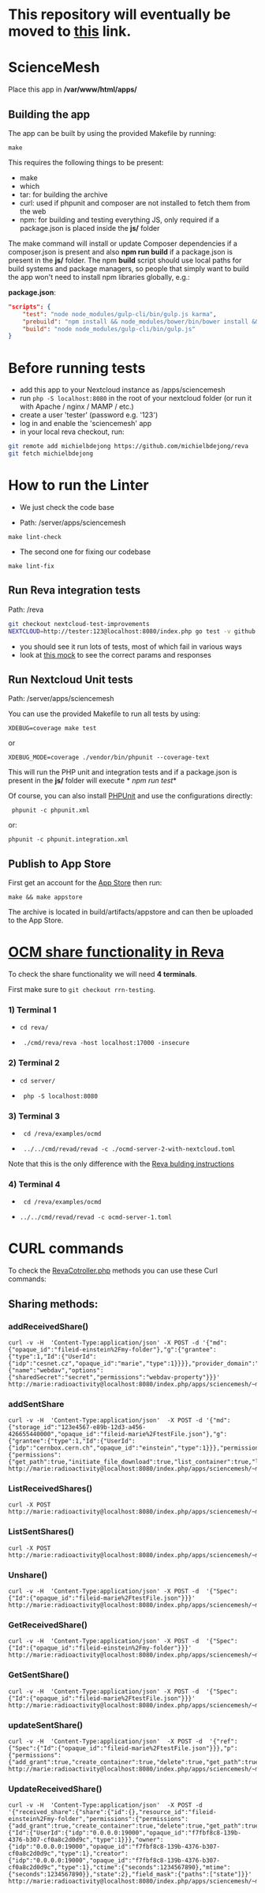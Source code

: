 # This repository will eventually be moved to [this](https://github.com/sciencemesh/nc-sciencemesh) link.

# ScienceMesh

Place this app in **/var/www/html/apps/**

## Building the app

The app can be built by using the provided Makefile by running:

    make

This requires the following things to be present:

* make
* which
* tar: for building the archive
* curl: used if phpunit and composer are not installed to fetch them from the web
* npm: for building and testing everything JS, only required if a package.json is placed inside the **js/** folder

The make command will install or update Composer dependencies if a composer.json is present and also **npm run build**
if a package.json is present in the **js/** folder. The npm **build** script should use local paths for build systems
and package managers, so people that simply want to build the app won't need to install npm libraries globally, e.g.:

**package.json**:

```json
"scripts": {
    "test": "node node_modules/gulp-cli/bin/gulp.js karma",
    "prebuild": "npm install && node_modules/bower/bin/bower install && node_modules/bower/bin/bower update",
    "build": "node node_modules/gulp-cli/bin/gulp.js"
}
```

# Before running tests

* add this app to your Nextcloud instance as /apps/sciencemesh
* run `php -S localhost:8080` in the root of your nextcloud folder (or run it with Apache / nginx / MAMP / etc.)
* create a user 'tester' (password e.g. '123')
* log in and enable the 'sciencemesh' app
* in your local reva checkout, run:

```sh
git remote add michielbdejong https://github.com/michielbdejong/reva
git fetch michielbdejong
```

# How to run the Linter

* We just check the code base

* Path: /server/apps/sciencemesh

```
make lint-check
```

* The second one for fixing our codebase

```
make lint-fix
```

## Run Reva integration tests

Path: /reva

```sh
git checkout nextcloud-test-improvements
NEXTCLOUD=http://tester:123@localhost:8080/index.php go test -v github.com/cs3org/reva/pkg/storage/fs/nextcloud/...
```

* you should see it run lots of tests, most of which fail in various ways
* look
  at [this mock](https://github.com/cs3org/reva/blob/de30aee/pkg/storage/fs/nextcloud/nextcloud_server_mock.go#L140-L169)
  to see the correct params and responses

## Run Nextcloud Unit tests

Path: /server/apps/sciencemesh

You can use the provided Makefile to run all tests by using:

   ```
   XDEBUG=coverage make test
   ```

or

   ```
   XDEBUG_MODE=coverage ./vendor/bin/phpunit --coverage-text
   ```

This will run the PHP unit and integration tests and if a package.json is present in the **js/** folder will execute *
*npm run test**

Of course, you can also install [PHPUnit](http://phpunit.de/getting-started.html) and use the configurations directly:

     phpunit -c phpunit.xml

or:

    phpunit -c phpunit.integration.xml

## Publish to App Store

First get an account for the [App Store](http://apps.nextcloud.com/) then run:

    make && make appstore

The archive is located in build/artifacts/appstore and can then be uploaded to the App Store.

# [OCM share functionality in Reva](https://reva.link/docs/tutorials/share-tutorial)

To check the share functionality we will need **4 terminals**.

First make sure to `git checkout rrn-testing`.

### 1) Terminal 1

* `cd reva/`

* ` ./cmd/reva/reva -host localhost:17000 -insecure`

### 2)  Terminal 2

* `cd server/`

* ` php -S localhost:8080`

### 3) Terminal 3

* ` cd /reva/examples/ocmd`

* ` ../../cmd/revad/revad -c ./ocmd-server-2-with-nextcloud.toml`

Note that this is the only difference with
the [Reva bulding instructions](https://reva.link/docs/tutorials/share-tutorial/#3-run-reva)

### 4)  Terminal 4

* ` cd /reva/examples/ocmd`

* `../../cmd/revad/revad -c ocmd-server-1.toml`

# CURL commands

To check
the [RevaCotroller.php](https://github.com/pondersource/nc-sciencemesh/blob/6215c61/lib/Controller/RevaController.php)
methods you can use these Curl commands:

## Sharing methods:

### addReceivedShare()

    curl -v -H  'Content-Type:application/json' -X POST -d '{"md":{"opaque_id":"fileid-einstein%2Fmy-folder"},"g":{"grantee":{"type":1,"Id":{"UserId":{"idp":"cesnet.cz","opaque_id":"marie","type":1}}}},"provider_domain":"cern.ch","resource_type":"file","provider_id":2,"protocol":{"name":"webdav","options":{"sharedSecret":"secret","permissions":"webdav-property"}}}' http://marie:radioactivity@localhost:8080/index.php/apps/sciencemesh/~marie/api/ocm/addReceivedShare

### addSentShare

    curl -v -H  'Content-Type:application/json'  -X POST -d '{"md":{"storage_id":"123e4567-e89b-12d3-a456-426655440000","opaque_id":"fileid-marie%2FtestFile.json"},"g":{"grantee":{"type":1,"Id":{"UserId":{"idp":"cernbox.cern.ch","opaque_id":"einstein","type":1}}},"permissions":{"permissions":{"get_path":true,"initiate_file_download":true,"list_container":true,"list_file_versions":true,"stat":true}}}}'  http://marie:radioactivity@localhost:8080/index.php/apps/sciencemesh/~marie/api/ocm/addSentShare

### ListReceivedShares()

    curl -X POST http://marie:radioactivity@localhost:8080/index.php/apps/sciencemesh/~marie/api/ocm/ListReceivedShares

### ListSentShares()

    curl -X POST http://marie:radioactivity@localhost:8080/index.php/apps/sciencemesh/~marie/api/ocm/ListSentShares

### Unshare()

    curl -v -H  'Content-Type:application/json' -X POST -d  '{"Spec":{"Id":{"opaque_id":"fileid-marie%2FtestFile.json"}}}' http://marie:radioactivity@localhost:8080/index.php/apps/sciencemesh/~marie/api/ocm/Unshare

### GetReceivedShare()

    curl -v -H  'Content-Type:application/json' -X POST -d  '{"Spec":{"Id":{"opaque_id":"fileid-einstein%2Fmy-folder"}}}' http://marie:radioactivity@localhost:8080/index.php/apps/sciencemesh/~marie/api/ocm/GetReceivedShare

### GetSentShare()

    curl -v -H  'Content-Type:application/json' -X POST -d  '{"Spec":{"Id":{"opaque_id":"fileid-marie%2FtestFile.json"}}}' http://marie:radioactivity@localhost:8080/index.php/apps/sciencemesh/~marie/api/ocm/GetSentShare

### updateSentShare()

    curl -v -H  'Content-Type:application/json'  -X POST -d  '{"ref":{"Spec":{"Id":{"opaque_id":"fileid-marie%2FtestFile.json"}}},"p":{"permissions":{"add_grant":true,"create_container":true,"delete":true,"get_path":true,"get_quota":true,"initiate_file_download":true,"initiate_file_upload":true,"list_grants":true,"list_container":true,"list_file_versions":true,"list_recycle":true,"move":true,"remove_grant":true,"purge_recycle":true,"restore_file_version":true,"restore_recycle_item":true,"stat":true,"update_grant":true,"deny_grant":true}}}' http://marie:radioactivity@localhost:8080/index.php/apps/sciencemesh/~marie/api/ocm/UpdateSentShare

### UpdateReceivedShare()

    curl -v -H  'Content-Type:application/json'  -X POST -d  '{"received_share":{"share":{"id":{},"resource_id":"fileid-einstein%2Fmy-folder","permissions":{"permissions":{"add_grant":true,"create_container":true,"delete":true,"get_path":true,"get_quota":true,"initiate_file_download":true,"initiate_file_upload":true,"list_grants":true,"list_container":true,"list_file_versions":true,"list_recycle":true,"move":true,"remove_grant":true,"purge_recycle":true,"restore_file_version":true,"restore_recycle_item":true,"stat":true,"update_grant":true,"deny_grant":true}},"grantee":{"Id":{"UserId":{"idp":"0.0.0.0:19000","opaque_id":"f7fbf8c8-139b-4376-b307-cf0a8c2d0d9c","type":1}}},"owner":{"idp":"0.0.0.0:19000","opaque_id":"f7fbf8c8-139b-4376-b307-cf0a8c2d0d9c","type":1},"creator":{"idp":"0.0.0.0:19000","opaque_id":"f7fbf8c8-139b-4376-b307-cf0a8c2d0d9c","type":1},"ctime":{"seconds":1234567890},"mtime":{"seconds":1234567890}},"state":2},"field_mask":{"paths":["state"]}}' http://marie:radioactivity@localhost:8080/index.php/apps/sciencemesh/~marie/api/ocm/UpdateReceivedShare



